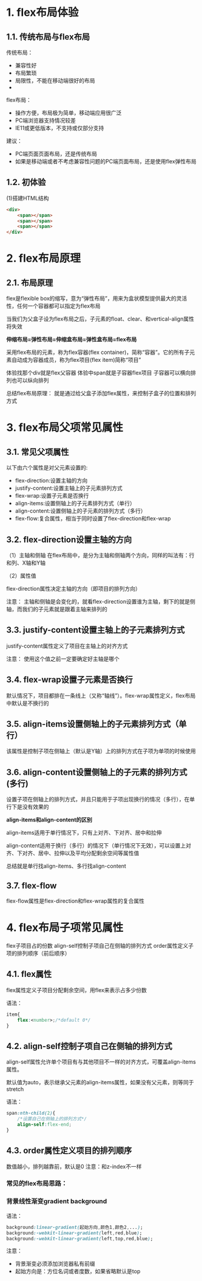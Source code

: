 # 1. flex布局体验
## 1.1. 传统布局与flex布局

传统布局：
- 兼容性好
- 布局繁琐
- 局限性，不能在移动端很好的布局
- 
flex布局：
- 操作方便，布局极为简单，移动端应用很广泛
- PC端浏览器支持情况较差
- IE11或更低版本，不支持或仅部分支持

建议：
- PC端页面页面布局，还是传统布局
- 如果是移动端或者不考虑兼容性问题的PC端页面布局，还是使用flex弹性布局


## 1.2. 初体验
(1)搭建HTML结构
```html
<div>
    <span></span>
    <span></span>
    <span></span>
</div>
```


# 2. flex布局原理
## 2.1. 布局原理
flex是flexible box的缩写，意为“弹性布局”，用来为盒状模型提供最大的灵活性，任何一个容器都可以指定为flex布局

当我们为父盒子设为flex布局之后，子元素的float、clear、和vertical-align属性将失效

**伸缩布局=弹性布局=伸缩盒布局=弹性盒布局=flex布局**

采用flex布局的元素，称为flex容器(flex container)，简称“容器”。它的所有子元素自动成为容器成员，称为flex项目(flex item)简称“项目”

体验找那个div就是flex父容器
体验中span就是子容器flex项目
子容器可以横向排列也可以纵向排列

总结flex布局原理：
就是通过给父盒子添加flex属性，来控制子盒子的位置和排列方式



# 3. flex布局父项常见属性
## 3.1. 常见父项属性

以下由六个属性是对父元素设置的:
- flex-direction:设置主轴的方向
- justify-content:设置主轴上的子元素排列方式
- flex-wrap:设置子元素是否换行
- align-items:设置侧轴上的子元素排列方式（单行）
- align-content:设置侧轴上的子元素的排列方式（多行）
- flex-flow:复合属性，相当于同时设置了flex-direction和flex-wrap


## 3.2. flex-direction设置主轴的方向
（1）主轴和侧轴
在flex布局中，是分为主轴和侧轴两个方向，同样的叫法有：行和列、X轴和Y轴

（2）属性值

flex-direction属性决定主轴的方向（即项目的排列方向）

注意：
主轴和侧轴是会变化的，就看flex-direction设置谁为主轴，剩下的就是侧轴，而我们的子元素就是跟着主轴来排列的


## 3.3. justify-content设置主轴上的子元素排列方式
justify-content属性定义了项目在主轴上的对齐方式

注意：
使用这个值之前一定要确定好主轴是哪个


## 3.4. flex-wrap设置子元素是否换行
默认情况下，项目都排在一条线上（又称“轴线”）。flex-wrap属性定义，flex布局中默认是不换行的


## 3.5. align-items设置侧轴上的子元素排列方式（单行）
该属性是控制子项在侧轴上（默认是Y轴）上的排列方式在子项为单项的时候使用


## 3.6. align-content设置侧轴上的子元素的排列方式(多行)
设置子项在侧轴上的排列方式，并且只能用于子项出现换行的情况（多行），在单行下是没有效果的

**align-items和align-content的区别**

align-items适用于单行情况下，只有上对齐、下对齐、居中和拉伸

align-content适用于换行（多行）的情况下（单行情况下无效），可以设置上对齐、下对齐、居中、拉伸以及平均分配剩余空间等属性值

总结就是单行找align-items、多行找align-content


## 3.7. flex-flow
flex-flow属性是flex-direction和flex-wrap属性的复合属性



# 4. flex布局子项常见属性
flex子项目占的份数
align-self控制子项自己在侧轴的排列方式
order属性定义子项的排列顺序（前后顺序）


## 4.1. flex属性
flex属性定义子项目分配剩余空间，用flex来表示占多少份数

语法：
```css
item{
    flex:<number>;/*default 0*/
}
```

## 4.2. align-self控制子项自己在侧轴的排列方式
align-self属性允许单个项目有与其他项目不一样的对齐方式，可覆盖align-items属性。

默认值为auto，表示继承父元素的align-items属性，如果没有父元素，则等同于stretch

语法：
```css
span:nth-child(2){
    /*设置自己在侧轴上的排列方式*/
    align-self:flex-end;
}
```

## 4.3. order属性定义项目的排列顺序
数值越小，排列越靠前，默认是0
注意：和z-index不一样



### 常见的flex布局思路：


### 背景线性渐变gradient background
语法：
```css
background:linear-gradient(起始方向,颜色1,颜色2,...);
background:-webkit-linear-gradient(left,red,blue);
background:-webkit-linear-gradient(left,top,red,blue);
```
注意：
- 背景渐变必须添加浏览器私有前缀
- 起始方向是：方位名词或者度数，如果省略默认是top
